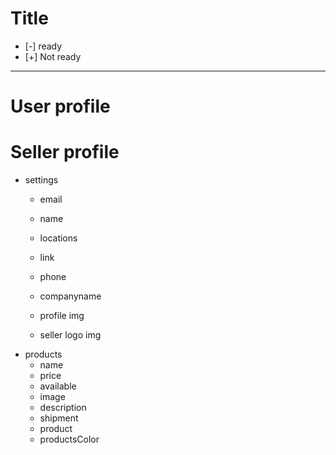 # Title

- [-] ready <!-- Place to description -->
- [+] Not ready <!-- Place to description -->

---

# User profile

# Seller profile

- settings

  - email
  - name
  - locations <!-- тут будет массив с данными так как нужно вывести Город и Области -->
  - link
  - phone
  - companyname

  - profile img
  - seller logo img

<!--
Товары продавцов будут отличаться от товаров которые будут созданы редакторами.
Нужно еще обсудить с тобой чтоб могли логично это все продумать.

Я думал сделать так.
Сперва создать товар с админки после уже выбрав этот товар продавцы смогут заливать свои товары.
А если такого товара не будет то отправляют запрос чтоб создали.
-->

- products
  - name
  - price
  - available <!--  -->
  - image
  - description
  - shipment
  - product <!-- ид уже имеющего товара который будет создан редакторами. -->
  - productsColor <!-- ид цвета уже имеющего товара. Подлежит к обсуждению)) просто понял только сейчас что не удобно создавать один и тот же товар для разных цветов.  -->
